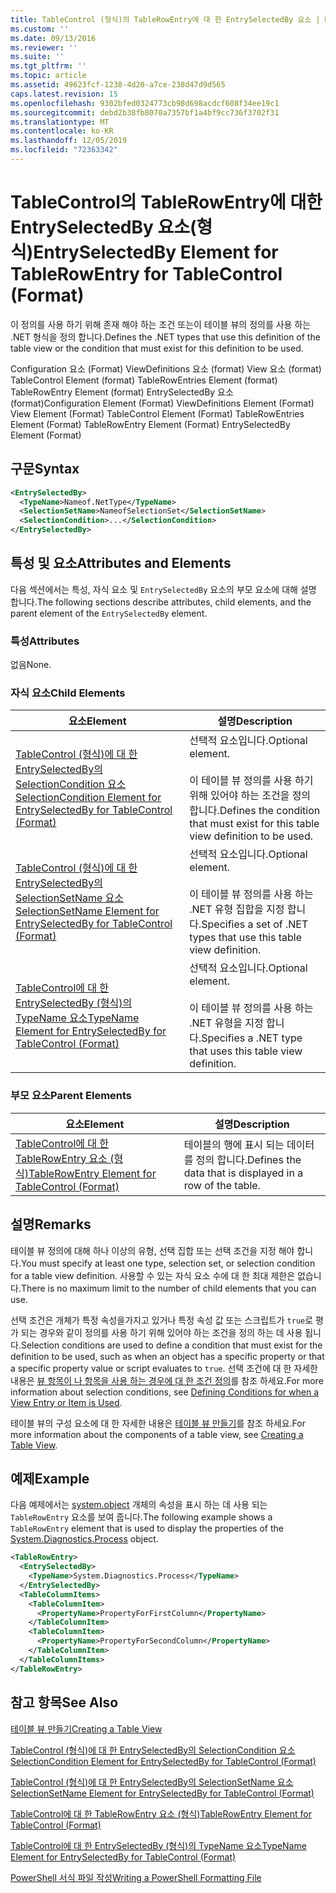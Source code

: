 ```yaml
---
title: TableControl (형식)의 TableRowEntry에 대 한 EntrySelectedBy 요소 | Microsoft Docs
ms.custom: ''
ms.date: 09/13/2016
ms.reviewer: ''
ms.suite: ''
ms.tgt_pltfrm: ''
ms.topic: article
ms.assetid: 49623fcf-1238-4d20-a7ce-238d47d9d565
caps.latest.revision: 15
ms.openlocfilehash: 9302bfed0324773cb98d698acdcf608f34ee19c1
ms.sourcegitcommit: debd2b38fb8070a7357bf1a4bf9cc736f3702f31
ms.translationtype: MT
ms.contentlocale: ko-KR
ms.lasthandoff: 12/05/2019
ms.locfileid: "72363342"
---
```

# <a name="entryselectedby-element-for-tablerowentry--for-tablecontrol-format"></a><span data-ttu-id="8aa8c-102">TableControl의 TableRowEntry에 대한 EntrySelectedBy 요소(형식)</span><span class="sxs-lookup"><span data-stu-id="8aa8c-102">EntrySelectedBy Element for TableRowEntry  for TableControl (Format)</span></span>

<span data-ttu-id="8aa8c-103">이 정의를 사용 하기 위해 존재 해야 하는 조건 또는이 테이블 뷰의 정의를 사용 하는 .NET 형식을 정의 합니다.</span><span class="sxs-lookup"><span data-stu-id="8aa8c-103">Defines the .NET types that use this definition of the table view or the condition that must exist for this definition to be used.</span></span>

<span data-ttu-id="8aa8c-104">Configuration 요소 (Format) ViewDefinitions 요소 (format) View 요소 (format) TableControl Element (format) TableRowEntries Element (format) TableRowEntry Element (format) EntrySelectedBy 요소 (format)</span><span class="sxs-lookup"><span data-stu-id="8aa8c-104">Configuration Element (Format) ViewDefinitions Element (Format) View Element (Format) TableControl Element (Format) TableRowEntries Element (Format) TableRowEntry Element (Format) EntrySelectedBy Element (Format)</span></span>

## <a name="syntax"></a><span data-ttu-id="8aa8c-105">구문</span><span class="sxs-lookup"><span data-stu-id="8aa8c-105">Syntax</span></span>

```xml
<EntrySelectedBy>
  <TypeName>Nameof.NetType</TypeName>
  <SelectionSetName>NameofSelectionSet</SelectionSetName>
  <SelectionCondition>...</SelectionCondition>
</EntrySelectedBy>
```

## <a name="attributes-and-elements"></a><span data-ttu-id="8aa8c-106">특성 및 요소</span><span class="sxs-lookup"><span data-stu-id="8aa8c-106">Attributes and Elements</span></span>

<span data-ttu-id="8aa8c-107">다음 섹션에서는 특성, 자식 요소 및 `EntrySelectedBy` 요소의 부모 요소에 대해 설명 합니다.</span><span class="sxs-lookup"><span data-stu-id="8aa8c-107">The following sections describe attributes, child elements, and the parent element of the `EntrySelectedBy` element.</span></span>

### <a name="attributes"></a><span data-ttu-id="8aa8c-108">특성</span><span class="sxs-lookup"><span data-stu-id="8aa8c-108">Attributes</span></span>

<span data-ttu-id="8aa8c-109">없음</span><span class="sxs-lookup"><span data-stu-id="8aa8c-109">None.</span></span>

### <a name="child-elements"></a><span data-ttu-id="8aa8c-110">자식 요소</span><span class="sxs-lookup"><span data-stu-id="8aa8c-110">Child Elements</span></span>

|<span data-ttu-id="8aa8c-111">요소</span><span class="sxs-lookup"><span data-stu-id="8aa8c-111">Element</span></span>|<span data-ttu-id="8aa8c-112">설명</span><span class="sxs-lookup"><span data-stu-id="8aa8c-112">Description</span></span>|
|-------------|-----------------|
|[<span data-ttu-id="8aa8c-113">TableControl (형식)에 대 한 EntrySelectedBy의 SelectionCondition 요소</span><span class="sxs-lookup"><span data-stu-id="8aa8c-113">SelectionCondition Element for EntrySelectedBy for TableControl (Format)</span></span>](./selectioncondition-element-for-entryselectedby-for-tablecontrol-format.md)|<span data-ttu-id="8aa8c-114">선택적 요소입니다.</span><span class="sxs-lookup"><span data-stu-id="8aa8c-114">Optional element.</span></span><br /><br /> <span data-ttu-id="8aa8c-115">이 테이블 뷰 정의를 사용 하기 위해 있어야 하는 조건을 정의 합니다.</span><span class="sxs-lookup"><span data-stu-id="8aa8c-115">Defines the condition that must exist for this table view definition to be used.</span></span>|
|[<span data-ttu-id="8aa8c-116">TableControl (형식)에 대 한 EntrySelectedBy의 SelectionSetName 요소</span><span class="sxs-lookup"><span data-stu-id="8aa8c-116">SelectionSetName Element for EntrySelectedBy for TableControl (Format)</span></span>](./selectionsetname-element-for-entryselectedby-for-tablecontrol-format.md)|<span data-ttu-id="8aa8c-117">선택적 요소입니다.</span><span class="sxs-lookup"><span data-stu-id="8aa8c-117">Optional element.</span></span><br /><br /> <span data-ttu-id="8aa8c-118">이 테이블 뷰 정의를 사용 하는 .NET 유형 집합을 지정 합니다.</span><span class="sxs-lookup"><span data-stu-id="8aa8c-118">Specifies a set of .NET types that use this table view definition.</span></span>|
|[<span data-ttu-id="8aa8c-119">TableControl에 대 한 EntrySelectedBy (형식)의 TypeName 요소</span><span class="sxs-lookup"><span data-stu-id="8aa8c-119">TypeName Element for EntrySelectedBy for TableControl (Format)</span></span>](./typename-element-for-entryselectedby-for-tablecontrol-format.md)|<span data-ttu-id="8aa8c-120">선택적 요소입니다.</span><span class="sxs-lookup"><span data-stu-id="8aa8c-120">Optional element.</span></span><br /><br /> <span data-ttu-id="8aa8c-121">이 테이블 뷰 정의를 사용 하는 .NET 유형을 지정 합니다.</span><span class="sxs-lookup"><span data-stu-id="8aa8c-121">Specifies a .NET type that uses this table view definition.</span></span>|

### <a name="parent-elements"></a><span data-ttu-id="8aa8c-122">부모 요소</span><span class="sxs-lookup"><span data-stu-id="8aa8c-122">Parent Elements</span></span>

|<span data-ttu-id="8aa8c-123">요소</span><span class="sxs-lookup"><span data-stu-id="8aa8c-123">Element</span></span>|<span data-ttu-id="8aa8c-124">설명</span><span class="sxs-lookup"><span data-stu-id="8aa8c-124">Description</span></span>|
|-------------|-----------------|
|[<span data-ttu-id="8aa8c-125">TableControl에 대 한 TableRowEntry 요소 (형식)</span><span class="sxs-lookup"><span data-stu-id="8aa8c-125">TableRowEntry Element for TableControl (Format)</span></span>](./tablerowentry-element-for-tablerowentries-for-tablecontrol-format.md)|<span data-ttu-id="8aa8c-126">테이블의 행에 표시 되는 데이터를 정의 합니다.</span><span class="sxs-lookup"><span data-stu-id="8aa8c-126">Defines the data that is displayed in a row of the table.</span></span>|

## <a name="remarks"></a><span data-ttu-id="8aa8c-127">설명</span><span class="sxs-lookup"><span data-stu-id="8aa8c-127">Remarks</span></span>

<span data-ttu-id="8aa8c-128">테이블 뷰 정의에 대해 하나 이상의 유형, 선택 집합 또는 선택 조건을 지정 해야 합니다.</span><span class="sxs-lookup"><span data-stu-id="8aa8c-128">You must specify at least one type, selection set, or selection condition for a table view definition.</span></span> <span data-ttu-id="8aa8c-129">사용할 수 있는 자식 요소 수에 대 한 최대 제한은 없습니다.</span><span class="sxs-lookup"><span data-stu-id="8aa8c-129">There is no maximum limit to the number of child elements that you can use.</span></span>

<span data-ttu-id="8aa8c-130">선택 조건은 개체가 특정 속성을가지고 있거나 특정 속성 값 또는 스크립트가 `true`로 평가 되는 경우와 같이 정의를 사용 하기 위해 있어야 하는 조건을 정의 하는 데 사용 됩니다.</span><span class="sxs-lookup"><span data-stu-id="8aa8c-130">Selection conditions are used to define a condition that must exist for the definition to be used, such as when an object has a specific property or that a specific property value or script evaluates to `true`.</span></span> <span data-ttu-id="8aa8c-131">선택 조건에 대 한 자세한 내용은 [뷰 항목이 나 항목을 사용 하는 경우에 대 한 조건 정의](./defining-conditions-for-displaying-data.md)를 참조 하세요.</span><span class="sxs-lookup"><span data-stu-id="8aa8c-131">For more information about selection conditions, see [Defining Conditions for when a View Entry or Item is Used](./defining-conditions-for-displaying-data.md).</span></span>

<span data-ttu-id="8aa8c-132">테이블 뷰의 구성 요소에 대 한 자세한 내용은 [테이블 뷰 만들기](./creating-a-table-view.md)를 참조 하세요.</span><span class="sxs-lookup"><span data-stu-id="8aa8c-132">For more information about the components of a table view, see [Creating a Table View](./creating-a-table-view.md).</span></span>

## <a name="example"></a><span data-ttu-id="8aa8c-133">예제</span><span class="sxs-lookup"><span data-stu-id="8aa8c-133">Example</span></span>

<span data-ttu-id="8aa8c-134">다음 예제에서는 [system.object](/dotnet/api/System.Diagnostics.Process) 개체의 속성을 표시 하는 데 사용 되는 `TableRowEntry` 요소를 보여 줍니다.</span><span class="sxs-lookup"><span data-stu-id="8aa8c-134">The following example shows a `TableRowEntry` element that is used to display the properties of the [System.Diagnostics.Process](/dotnet/api/System.Diagnostics.Process) object.</span></span>

```xml
<TableRowEntry>
  <EntrySelectedBy>
    <TypeName>System.Diagnostics.Process</TypeName>
  </EntrySelectedBy>
  <TableColumnItems>
    <TableColumnItem>
      <PropertyName>PropertyForFirstColumn</PropertyName>
    </TableColumnItem>
    <TableColumnItem>
      <PropertyName>PropertyForSecondColumn</PropertyName>
    </TableColumnItem>
  </TableColumnItems>
</TableRowEntry>
```

## <a name="see-also"></a><span data-ttu-id="8aa8c-135">참고 항목</span><span class="sxs-lookup"><span data-stu-id="8aa8c-135">See Also</span></span>

[<span data-ttu-id="8aa8c-136">테이블 뷰 만들기</span><span class="sxs-lookup"><span data-stu-id="8aa8c-136">Creating a Table View</span></span>](./creating-a-table-view.md)

[<span data-ttu-id="8aa8c-137">TableControl (형식)에 대 한 EntrySelectedBy의 SelectionCondition 요소</span><span class="sxs-lookup"><span data-stu-id="8aa8c-137">SelectionCondition Element for EntrySelectedBy for TableControl (Format)</span></span>](./selectioncondition-element-for-entryselectedby-for-tablecontrol-format.md)

[<span data-ttu-id="8aa8c-138">TableControl (형식)에 대 한 EntrySelectedBy의 SelectionSetName 요소</span><span class="sxs-lookup"><span data-stu-id="8aa8c-138">SelectionSetName Element for EntrySelectedBy for TableControl (Format)</span></span>](./selectionsetname-element-for-entryselectedby-for-tablecontrol-format.md)

[<span data-ttu-id="8aa8c-139">TableControl에 대 한 TableRowEntry 요소 (형식)</span><span class="sxs-lookup"><span data-stu-id="8aa8c-139">TableRowEntry Element for TableControl (Format)</span></span>](./tablerowentry-element-for-tablerowentries-for-tablecontrol-format.md)

[<span data-ttu-id="8aa8c-140">TableControl에 대 한 EntrySelectedBy (형식)의 TypeName 요소</span><span class="sxs-lookup"><span data-stu-id="8aa8c-140">TypeName Element for EntrySelectedBy for TableControl (Format)</span></span>](./typename-element-for-entryselectedby-for-tablecontrol-format.md)

[<span data-ttu-id="8aa8c-141">PowerShell 서식 파일 작성</span><span class="sxs-lookup"><span data-stu-id="8aa8c-141">Writing a PowerShell Formatting File</span></span>](./writing-a-powershell-formatting-file.md)
